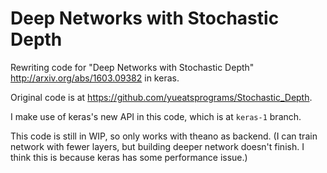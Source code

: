 # Deep Networks with Stochastic Depth
Rewriting code for "Deep Networks with Stochastic Depth" http://arxiv.org/abs/1603.09382 in keras.

Original code is at https://github.com/yueatsprograms/Stochastic_Depth.

I make use of keras's new API in this code, which is at `keras-1` branch. 

This code is still in WIP, so only works with theano as backend. (I can train network with fewer layers, but building deeper network doesn't finish. I think this is because keras has some performance issue.)
